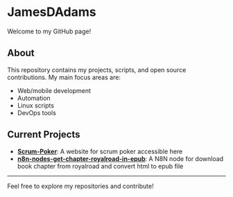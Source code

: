# JamesDAdams

Welcome to my GitHub page!

## About

This repository contains my projects, scripts, and open source contributions. My main focus areas are:
- Web/mobile development
- Automation
- Linux scripts
- DevOps tools

## Current Projects

- **[Scrum-Poker](https://scrum.jamestech.fr)**: A website for scrum poker accessible here
- **[n8n-nodes-get-chapter-royalroad-in-epub](https://github.com/JamesDAdams/n8n-nodes-download-chapter-royalroad-in-epub)**: A N8N node for download book chapter from royalroad and convert html to epub file
---

Feel free to explore my repositories and contribute!
